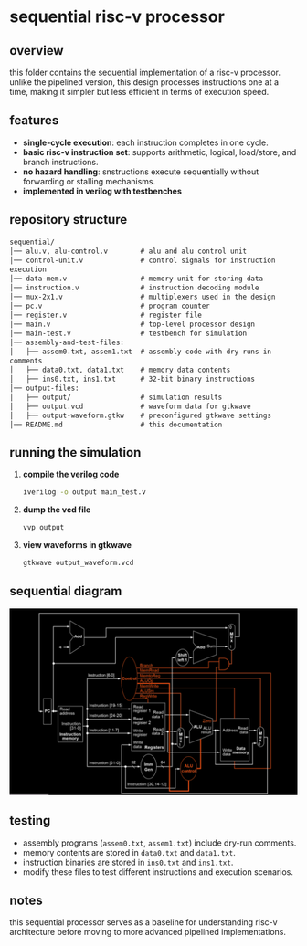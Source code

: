 # sequential risc-v processor

## overview

this folder contains the sequential implementation of a risc-v processor. unlike the pipelined version, this design processes instructions one at a time, making it simpler but less efficient in terms of execution speed.

## features

- **single-cycle execution**: each instruction completes in one cycle.
- **basic risc-v instruction set**: supports arithmetic, logical, load/store, and branch instructions.
- **no hazard handling**: snstructions execute sequentially without forwarding or stalling mechanisms.
- **implemented in verilog with testbenches**

## repository structure

```
sequential/
│── alu.v, alu-control.v        # alu and alu control unit
│── control-unit.v              # control signals for instruction execution
│── data-mem.v                  # memory unit for storing data
│── instruction.v               # instruction decoding module
│── mux-2x1.v                   # multiplexers used in the design
│── pc.v                        # program counter
│── register.v                  # register file
│── main.v                      # top-level processor design
│── main-test.v                 # testbench for simulation
│── assembly-and-test-files:
│   ├── assem0.txt, assem1.txt  # assembly code with dry runs in comments
│   ├── data0.txt, data1.txt    # memory data contents
│   ├── ins0.txt, ins1.txt      # 32-bit binary instructions
│── output-files:
│   ├── output/                 # simulation results
│   ├── output.vcd              # waveform data for gtkwave
│   ├── output-waveform.gtkw    # preconfigured gtkwave settings
│── README.md                   # this documentation
```

## running the simulation

1. **compile the verilog code**
   ```sh
   iverilog -o output main_test.v
   ```
2. **dump the vcd file**
   ```sh
   vvp output
   ```
3. **view waveforms in gtkwave**
   ```sh
   gtkwave output_waveform.vcd
   ```

## sequential diagram

![sequential diagram](sequential-diagram.png)

## testing

- assembly programs (`assem0.txt`, `assem1.txt`) include dry-run comments.
- memory contents are stored in `data0.txt` and `data1.txt`.
- instruction binaries are stored in `ins0.txt` and `ins1.txt`.
- modify these files to test different instructions and execution scenarios.

## notes

this sequential processor serves as a baseline for understanding risc-v architecture before moving to more advanced pipelined implementations.
